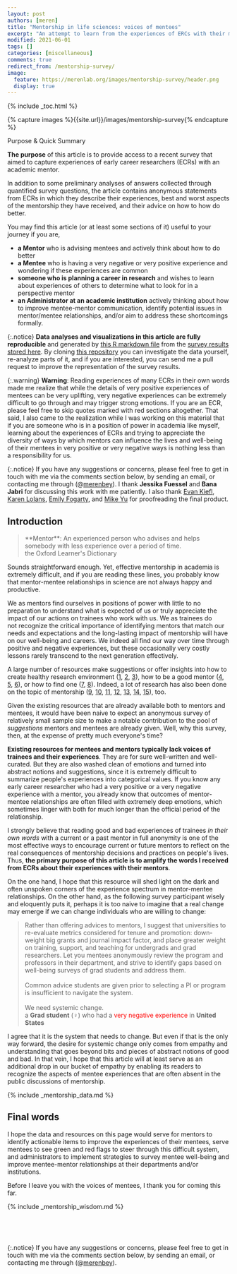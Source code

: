 ```yaml
---
layout: post
authors: [meren]
title: "Mentorship in life sciences: voices of mentees"
excerpt: "An attempt to learn from the experiences of ERCs with their mentors"
modified: 2021-06-01
tags: []
categories: [miscellaneous]
comments: true
redirect_from: /mentorship-survey/
image:
  feature: https://merenlab.org/images/mentorship-survey/header.png
  display: true
---
```


{% include _toc.html %}

{% capture images %}{{site.url}}/images/mentorship-survey{% endcapture %}

<div class="extra-info" markdown="1">

<span class="extra-info-header">Purpose & Quick Summary</span>

**The purpose** of this article is to provide access to a recent survey that aimed to capture experiences of early career researchers (ECRs) with an academic mentor.

In addition to some preliminary analyses of answers collected through quantified survey questions, the article contains anonymous statements from ECRs in which they describe their experiences, best and worst aspects of the mentorship they have received, and their advice on how to how do better.

You may find this article (or at least some sections of it) useful to your journey if you are,

* **a Mentor** who is advising mentees and actively think about how to do better
* **a Mentee** who is having a very negative or very positive experience and wondering if these experiences are common
* **someone who is planning a career in research** and wishes to learn about experiences of others to determine what to look for in a perspective mentor
* **an Administrator at an academic institution** actively thinking about how to improve mentee-mentor communication, identify potential issues in mentor/mentee relationships, and/or aim to address these shortcomings formally.
</div>

{:.notice}
**Data analyses and visualizations in this article are fully reproducible** and generated by [this R markdown file](https://github.com/merenlab/mentorship-survey-workflow/blob/master/mentorship.Rmd) from the [survey results stored here](https://github.com/merenlab/mentorship-survey-workflow/blob/master/mentorship.tsv). By cloning [this repository](https://github.com/merenlab/mentorship-survey-workflow/) you can investigate the data yourself, re-analyze parts of it, and if you are interested, you can send me a pull request to improve the representation of the survey results.

{:.warning}
**Warning**: Reading experiences of many ECRs in their own words made me realize that while the details of very positive experiences of mentees can be very uplifting, very negative experiences can be extremely difficult to go through and may trigger strong emotions. If you are an ECR, please feel free to skip quotes marked with red sections altogether. That said, I also came to the realization while I was working on this material that if you are someone who is in a position of power in academia like myself, learning about the experiences of ECRs and trying to appreciate the diversity of ways by which mentors can influence the lives and well-being of their mentees in very positive or very negative ways is nothing less than a responsibility for us.

{:.notice}
If you have any suggestions or concerns, please feel free to get in touch with me via the comments section below, by sending an email, or contacting me through (@[merenbey](https://twitter.com/merenbey)). I thank **Jessika Fuessel** and **Bana Jabri** for discussing this work with me patiently. I also thank [Evan Kiefl](https://twitter.com/evankiefl), [Karen Lolans](https://twitter.com/KarenLolans), [Emily Fogarty](https://twitter.com/emily_fogarty11), and [Mike Yu](https://scholar.google.com/citations?user=286DlgQAAAAJ&hl=en) for proofreading the final product.

## Introduction

<blockquote markdown="1">
**Mentor**: An experienced person who advises and helps somebody with less experience over a period of time.
<div class="blockquote-author">the Oxford Learner's Dictionary</div>
</blockquote>

Sounds straightforward enough. Yet, effective mentorship in academia is extremely difficult, and if you are reading these lines, you probably know that mentor-mentee relationships in science are not always happy and productive.

We as mentors find ourselves in positions of power with little to no preparation to understand what is expected of us or truly appreciate the impact of our actions on trainees who work with us. We as trainees do not recognize the critical importance of identifying mentors that match our needs and expectations and the long-lasting impact of mentorship will have on our well-being and careers. We indeed all find our way over time through positive and negative experiences, but these occasionally very costly lessons rarely transcend to the next generation effectively.

A large number of resources make suggestions or offer insights into how to create healthy research environment ([1](https://journals.plos.org/ploscompbiol/article?id=10.1371/journal.pcbi.1006914), [2](https://hbr.org/2019/03/why-inclusive-leaders-are-good-for-organizations-and-how-to-become-one), [3](https://www.nature.com/articles/d41586-018-05146-5)), how to be a good mentor ([4](https://www.insidehighered.com/advice/2017/08/24/lessons-about-mentoring-those-who-do-it-best-essay), [5](https://sfp.caltech.edu/mentors/mentoring_tips), [6](https://grad.uw.edu/for-students-and-post-docs/core-programs/mentoring/mentoring-guides-for-students/what-a-good-mentor-does/)), or how to find one ([7](https://grad.uw.edu/for-students-and-post-docs/core-programs/mentoring/mentoring-guides-for-students/finding-good-mentors/), [8](https://www.apa.org/monitor/2017/04/finding-mentors)). Indeed, a lot of research has also been done on the topic of mentorship ([9](https://www.sciencemag.org/careers/2019/03/three-research-based-lessons-improve-your-mentoring), [10](https://link.springer.com/article/10.1007/s10956-009-9165-3), [11](https://www.amazon.com/Faculty-Success-through-Mentoring-Education/dp/0742563200), [12](https://pubmed.ncbi.nlm.nih.gov/21531235/), [13](https://pubmed.ncbi.nlm.nih.gov/20431710/), [14](amazon.com/Handbook-Mentoring-Work-Research-Practice/dp/1412916690), [15](https://pubmed.ncbi.nlm.nih.gov/16954490/)), too.

Given the existing resources that are already available both to mentors and mentees, it would have been naive to expect an anonymous survey of relatively small sample size to make a notable contribution to the pool of *suggestions* mentors and mentees are already given. Well, why this survey, then, at the expense of pretty much everyone's time?

**Existing resources for mentees and mentors typically lack voices of trainees and their experiences**. They are for sure well-written and well-curated. But they are also washed clean of emotions and turned into abstract notions and suggestions, since it is extremely difficult to summarize people's experiences into categorical values. If you know any early career researcher who had a very positive or a very negative experience with a mentor, you already know that outcomes of mentor-mentee relationships are often filled with extremely deep emotions, which sometimes linger with both for much longer than the official period of the relationship.

I strongly believe that reading good and bad experiences of trainees *in their own words* with a current or a past mentor in full anonymity is one of the most effective ways to encourage current or future mentors to reflect on the real consequences of mentorship decisions and practices on people's lives. Thus, **the primary purpose of this article is to amplify the words I received from ECRs about their experiences with their mentors**.

On the one hand, I hope that this resource will shed light on the dark and often unspoken corners of the experience spectrum in mentor-mentee relationships. On the other hand, as the following survey participant wisely and eloquently puts it, perhaps it is too naive to imagine that a real change may emerge if we can change individuals who are willing to change:

<blockquote>
Rather than offering advices to mentors, I suggest that universities to re-evaluate metrics considered for tenure and promotion: down-weight big grants and journal impact factor, and place greater weight on training, support, and teaching for undergrads and grad researchers. Let you mentees anonymously review the program and professors in their department, and strive to identify gaps based on well-being surveys of grad students and address them.
<br /><br />
Common advice students are given prior to selecting a PI or program is insufficient to navigate the system.<br /><br />We need systemic change.
<div class="blockquote-author">a <b>Grad student</b> (♀) who had a <span style="color:red;">very negative experience</span> in <b>United States</b></div>
</blockquote>

I agree that it is the system that needs to change. But even if that is the only way forward, the desire for systemic change only comes from empathy and understanding that goes beyond bits and pieces of abstract notions of good and bad. In that vein, I hope that this article will at least serve as an additional drop in our bucket of empathy by enabling its readers to recognize the aspects of mentee experiences that are often absent in the public discussions of mentorship.


{% include _mentorship_data.md %}


## Final words

I hope the data and resources on this page would serve for mentors to identify actionable items to improve the experiences of their mentees, serve mentees to see green and red flags to steer through this difficult system, and administrators to implement strategies to survey mentee well-being and improve mentee-mentor relationships at their departments and/or institutions.

Before I leave you with the voices of mentees, I thank you for coming this far.

{% include _mentorship_wisdom.md %}

&nbsp;

&nbsp;

{:.notice}
If you have any suggestions or concerns, please feel free to get in touch with me via the comments section below, by sending an email, or contacting me through (@[merenbey](https://twitter.com/merenbey)).
